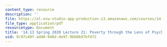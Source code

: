 ```yaml
---
content_type: resource
description: ''
file: https://ol-ocw-studio-app-production.s3.amazonaws.com/courses/14-13-psychology-and-economics-spring-2020/9c97c49fad40948dde979bb0b97bf4f2_MIT14_13S20_lec21.pdf
file_type: application/pdf
resourcetype: Document
title: '14.13 Spring 2020 Lecture 21: Poverty through the Lens of Psychology'
uid: 9c97c49f-ad40-948d-de97-9bb0b97bf4f2
---
```

